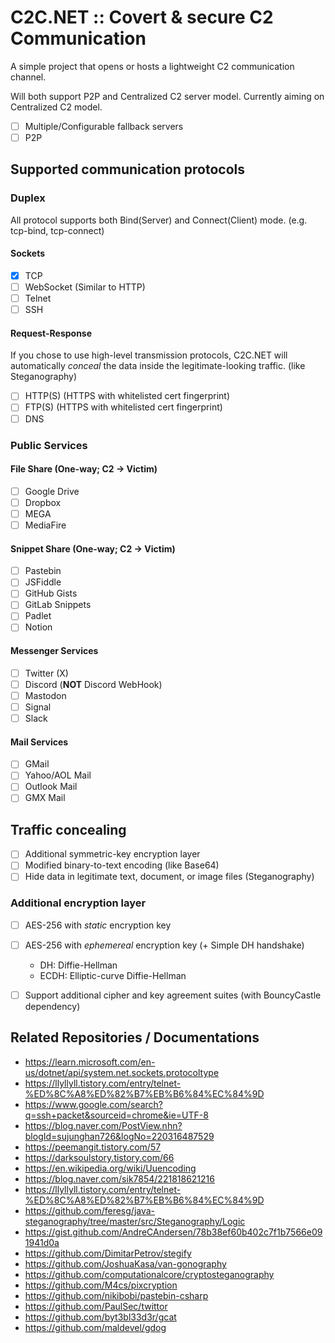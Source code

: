 # C2C.NET :: Covert & secure **C2** **C**ommunication

A simple project that opens or hosts a lightweight C2 communication channel.

Will both support P2P and Centralized C2 server model. Currently aiming on Centralized C2 model.

* [ ] Multiple/Configurable fallback servers
* [ ] P2P

## Supported communication protocols

### Duplex

All protocol supports both Bind(Server) and Connect(Client) mode.
(e.g. tcp-bind, tcp-connect)

#### Sockets

* [x] TCP
* [ ] WebSocket (Similar to HTTP)
* [ ] Telnet
* [ ] SSH

#### Request-Response

If you chose to use high-level transmission protocols, C2C.NET will automatically *conceal* the data inside the legitimate-looking traffic. (like Steganography)

* [ ] HTTP(S) (HTTPS with whitelisted cert fingerprint)
* [ ] FTP(S) (HTTPS with whitelisted cert fingerprint)
* [ ] DNS

### Public Services

#### File Share (One-way; C2 -> Victim)

* [ ] Google Drive
* [ ] Dropbox
* [ ] MEGA
* [ ] MediaFire

#### Snippet Share (One-way; C2 -> Victim)

* [ ] Pastebin
* [ ] JSFiddle
* [ ] GitHub Gists
* [ ] GitLab Snippets
* [ ] Padlet
* [ ] Notion

#### Messenger Services

* [ ] Twitter (X)
* [ ] Discord (**NOT** Discord WebHook)
* [ ] Mastodon
* [ ] Signal
* [ ] Slack

#### Mail Services

* [ ] GMail
* [ ] Yahoo/AOL Mail
* [ ] Outlook Mail
* [ ] GMX Mail

## Traffic concealing

* [ ] Additional symmetric-key encryption layer
* [ ] Modified binary-to-text encoding (like Base64)
* [ ] Hide data in legitimate text, document, or image files (Steganography)

### Additional encryption layer

* [ ] AES-256 with *static* encryption key

* [ ] AES-256 with *ephemereal* encryption key (+ Simple DH handshake)
    * DH: Diffie-Hellman
    * ECDH: Elliptic-curve Diffie-Hellman

* [ ] Support additional cipher and key agreement suites (with BouncyCastle dependency)

## Related Repositories / Documentations

* https://learn.microsoft.com/en-us/dotnet/api/system.net.sockets.protocoltype
* https://llyllyll.tistory.com/entry/telnet-%ED%8C%A8%ED%82%B7%EB%B6%84%EC%84%9D
* https://www.google.com/search?q=ssh+packet&sourceid=chrome&ie=UTF-8
* https://blog.naver.com/PostView.nhn?blogId=sujunghan726&logNo=220316487529
* https://peemangit.tistory.com/57
* https://darksoulstory.tistory.com/66
* https://en.wikipedia.org/wiki/Uuencoding
* https://blog.naver.com/sik7854/221818621216
* https://llyllyll.tistory.com/entry/telnet-%ED%8C%A8%ED%82%B7%EB%B6%84%EC%84%9D
* https://github.com/feresg/java-steganography/tree/master/src/Steganography/Logic
* https://gist.github.com/AndreCAndersen/78b38ef60b402c7f1b7566e091941d0a
* https://github.com/DimitarPetrov/stegify
* https://github.com/JoshuaKasa/van-gonography
* https://github.com/computationalcore/cryptosteganography
* https://github.com/M4cs/pixcryption
* https://github.com/nikibobi/pastebin-csharp
* https://github.com/PaulSec/twittor
* https://github.com/byt3bl33d3r/gcat
* https://github.com/maldevel/gdog
